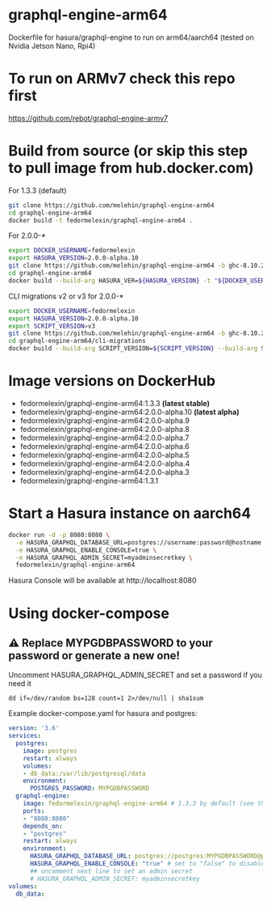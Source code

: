# graphql-engine-arm64
Dockerfile for hasura/graphql-engine to run on arm64/aarch64 (tested on Nvidia Jetson Nano, Rpi4)

# To run on ARMv7 check this repo first
https://github.com/rebot/graphql-engine-armv7

# Build from source (or skip this step to pull image from hub.docker.com)
For 1.3.3 (default)
```bash
git clone https://github.com/melehin/graphql-engine-arm64
cd graphql-engine-arm64
docker build -t fedormelexin/graphql-engine-arm64 .
```
For 2.0.0-*
```bash
export DOCKER_USERNAME=fedormelexin
export HASURA_VERSION=2.0.0-alpha.10
git clone https://github.com/melehin/graphql-engine-arm64 -b ghc-8.10.2
cd graphql-engine-arm64
docker build --build-arg HASURA_VER=${HASURA_VERSION} -t "${DOCKER_USERNAME}/graphql-engine-arm64:${HASURA_VERSION}" .
```
CLI migrations v2 or v3 for 2.0.0-*
```bash
export DOCKER_USERNAME=fedormelexin
export HASURA_VERSION=2.0.0-alpha.10
export SCRIPT_VERSION=v3
git clone https://github.com/melehin/graphql-engine-arm64 -b ghc-8.10.2
cd graphql-engine-arm64/cli-migrations
docker build --build-arg SCRIPT_VERSION=${SCRIPT_VERSION} --build-arg SERVER_IMAGE_TAG=${HASURA_VERSION} --build-arg SERVER_IMAGE=${DOCKER_USERNAME}/graphql-engine-arm64  -t "${DOCKER_USERNAME}/graphql-engine-arm64:v${HASURA_VERSION}.cli-migrations-v3" .
```

# Image versions on DockerHub
* fedormelexin/graphql-engine-arm64:1.3.3 **(latest stable)**
* fedormelexin/graphql-engine-arm64:2.0.0-alpha.10 **(latest alpha)**
* fedormelexin/graphql-engine-arm64:2.0.0-alpha.9
* fedormelexin/graphql-engine-arm64:2.0.0-alpha.8
* fedormelexin/graphql-engine-arm64:2.0.0-alpha.7
* fedormelexin/graphql-engine-arm64:2.0.0-alpha.6
* fedormelexin/graphql-engine-arm64:2.0.0-alpha.5
* fedormelexin/graphql-engine-arm64:2.0.0-alpha.4
* fedormelexin/graphql-engine-arm64:2.0.0-alpha.3
* fedormelexin/graphql-engine-arm64:1.3.1

# Start a Hasura instance on aarch64
```bash
docker run -d -p 8080:8080 \
  -e HASURA_GRAPHQL_DATABASE_URL=postgres://username:password@hostname:port/dbname \
  -e HASURA_GRAPHQL_ENABLE_CONSOLE=true \
  -e HASURA_GRAPHQL_ADMIN_SECRET=myadminsecretkey \
  fedormelexin/graphql-engine-arm64
```

Hasura Console will be available at http://localhost:8080

# Using docker-compose
## :warning: Replace MYPGDBPASSWORD to your password or generate a new one!
Uncomment HASURA_GRAPHQL_ADMIN_SECRET and set a password if you need it
```
dd if=/dev/random bs=128 count=1 2>/dev/null | sha1sum
```
Example docker-compose.yaml for hasura and postgres:
```yaml
version: '3.6'
services:
  postgres:
    image: postgres
    restart: always
    volumes:
    - db_data:/var/lib/postgresql/data
    environment:
      POSTGRES_PASSWORD: MYPGDBPASSWORD 
  graphql-engine:
    image: fedormelexin/graphql-engine-arm64 # 1.3.3 by default (see the Image versions above)
    ports:
    - "8080:8080"
    depends_on:
    - "postgres"
    restart: always
    environment:
      HASURA_GRAPHQL_DATABASE_URL: postgres://postgres:MYPGDBPASSWORD@postgres:5432/postgres
      HASURA_GRAPHQL_ENABLE_CONSOLE: "true" # set to "false" to disable console
      ## uncomment next line to set an admin secret
      # HASURA_GRAPHQL_ADMIN_SECRET: myadminsecretkey
volumes:
  db_data:
```
